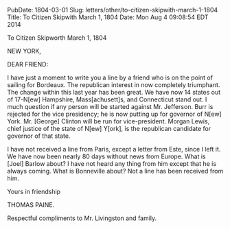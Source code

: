 PubDate: 1804-03-01
Slug: letters/other/to-citizen-skipwith-march-1-1804
Title: To Citizen Skipwith  March 1, 1804
Date: Mon Aug  4 09:08:54 EDT 2014

   To Citizen Skipworth  March 1, 1804

   NEW YORK,

   DEAR FRIEND:

   I have just a moment to write you a line by a friend who is on the point
   of sailing for Bordeaux. The republican interest in now completely
   triumphant. The change within this last year has been great. We have now
   14 states out of 17-N[ew] Hampshire, Mass[achusett]s, and Connecticut
   stand out. I much question if any person will be started against Mr.
   Jefferson. Burr is rejected for the vice presidency; he is now putting up
   for governor of N[ew] York. Mr. [George] Clinton will be run for
   vice-president. Morgan Lewis, chief justice of the state of N[ew] Y[ork],
   is the republican candidate for governor of that state.

   I have not received a line from Paris, except a letter from Este, since I
   left it. We have now been nearly 80 days without news from Europe. What is
   [Joel] Barlow about? I have not heard any thing from him except that he is
   always coming. What is Bonneville about? Not a line has been received from
   him.

   Yours in friendship

   THOMAS PAINE.

   Respectful compliments to Mr. Livingston and family.


